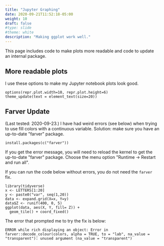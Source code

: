```yaml
---
title: "Jupyter Graphing"
date: 2020-09-21T11:52:18-05:00
weight: 10
draft: false
#type: slide
#theme: white
description: "Making ggplot work well."
---
```


This page includes code to make plots more readable and code to update
an internal package.

## More readable plots

I use these options to make my Jupyter notebook plots look good.

```
options(repr.plot.width=10, repr.plot.height=6)
theme_update(text = element_text(size=20))
```

## Farver Update

(Last tested: 2020-09-23.) 
I have had weird errors (see below) when trying to use fill colors
with a continuous variable. Solution: make
sure you have an up-to-date "farver" package.
```
install.packages(c("farver"))
```
If you get the error message, you will need to reload the kernel to
get the up-to-date "farver" package.
Choose the menu option "Runtime -> Restart and run all".

If you can run the code below without errors, you do not need the
`farver` fix.
```
library(tidyverse)
x <- LETTERS[1:20]
y <- paste0("var", seq(1,20))
data <- expand.grid(X=x, Y=y)
data$Z <- runif(400, 0, 5)
ggplot(data, aes(X, Y, fill= Z)) + 
  geom_tile() + coord_fixed() 
```

The error that prompted me to try the fix is below:
```
ERROR while rich displaying an object: Error in farver::decode_colour(colors, alpha = TRUE, to = "lab", na_value = "transparent"): unused argument (na_value = "transparent")
```
